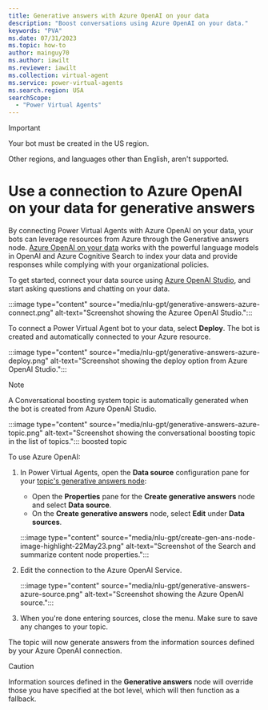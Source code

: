 ```yaml
---
title: Generative answers with Azure OpenAI on your data
description: "Boost conversations using Azure OpenAI on your data."
keywords: "PVA"
ms.date: 07/31/2023
ms.topic: how-to
author: mainguy70
ms.author: iawilt
ms.reviewer: iawilt
ms.collection: virtual-agent
ms.service: power-virtual-agents
ms.search.region: USA
searchScope:
  - "Power Virtual Agents"
---
```

> [!IMPORTANT]
>  
> Your bot must be created in the US region. 
>  
> Other regions, and languages other than English, aren't supported.
> 
# Use a connection to Azure OpenAI on your data for generative answers

By connecting Power Virtual Agents with Azure OpenAI on your data, your bots can leverage resources from Azure through the Generative answers node. [Azure OpenAI on your data](/azure/ai-services/openai/concepts/use-your-data) works with the powerful language models in OpenAI and Azure Cognitive Search to index your data and provide responses while complying with your organizational policies. 

To get started, connect your data source using [Azure OpenAI Studio](https://openai.studio-ppe.azure.com/), and start asking questions and chatting on your data.

:::image type="content" source="media/nlu-gpt/generative-answers-azure-connect.png" alt-text="Screenshot showing the Azuree OpenAI Studio.":::

To connect a Power Virtual Agent bot to your data, select **Deploy**. The bot is created and automatically connected to your Azure resource.

:::image type="content" source="media/nlu-gpt/generative-answers-azure-deploy.png" alt-text="Screenshot showing the deploy option from Azure OpenAI Studio.":::

> [!NOTE]
> A Conversational boosting system topic is automatically generated when the bot is created from Azure OpenAI Studio.
>  
> :::image type="content" source="media/nlu-gpt/generative-answers-azure-topic.png" alt-text="Screenshot showing the conversational boosting topic in the list of topics."::: boosted topic

To use Azure OpenAI:

1. In Power Virtual Agents, open the **Data source** configuration pane for your [topic's generative answers node](nlu-boost-node.md):

    - Open the **Properties** pane for the **Create generative answers** node and select **Data source**.
    - On the **Create generative answers** node, select **Edit** under **Data sources**.
    
    :::image type="content" source="media/nlu-gpt/create-gen-ans-node-image-highlight-22May23.png" alt-text="Screenshot of the Search and summarize content node properties.":::

1. Edit the connection to the Azure OpenAI Service.

    :::image type="content" source="media/nlu-gpt/generative-answers-azure-source.png" alt-text="Screenshot showing the Azure OpenAI source."::: 

1. When you're done entering sources, close the menu. Make sure to save any changes to your topic.

The topic will now generate answers from the information sources defined by your Azure OpenAI connection.

>[!CAUTION]
> Information sources defined in the **Generative answers** node will override those you have specified at the bot level, which will then function as a fallback. 
